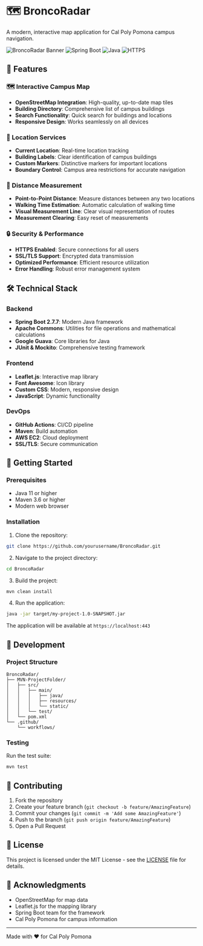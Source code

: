 # 🗺️ BroncoRadar

A modern, interactive map application for Cal Poly Pomona campus navigation.

![BroncoRadar Banner](https://img.shields.io/badge/BroncoRadar-CPP%20Map-blue)
![Spring Boot](https://img.shields.io/badge/Spring%20Boot-2.7.7-brightgreen)
![Java](https://img.shields.io/badge/Java-11-orange)
![HTTPS](https://img.shields.io/badge/HTTPS-Enabled-green)

## 🌟 Features

### 🗺️ Interactive Campus Map
- **OpenStreetMap Integration**: High-quality, up-to-date map tiles
- **Building Directory**: Comprehensive list of campus buildings
- **Search Functionality**: Quick search for buildings and locations
- **Responsive Design**: Works seamlessly on all devices

### 🎯 Location Services
- **Current Location**: Real-time location tracking
- **Building Labels**: Clear identification of campus buildings
- **Custom Markers**: Distinctive markers for important locations
- **Boundary Control**: Campus area restrictions for accurate navigation

### 📏 Distance Measurement
- **Point-to-Point Distance**: Measure distances between any two locations
- **Walking Time Estimation**: Automatic calculation of walking time
- **Visual Measurement Line**: Clear visual representation of routes
- **Measurement Clearing**: Easy reset of measurements

### 🔒 Security & Performance
- **HTTPS Enabled**: Secure connections for all users
- **SSL/TLS Support**: Encrypted data transmission
- **Optimized Performance**: Efficient resource utilization
- **Error Handling**: Robust error management system

## 🛠️ Technical Stack

### Backend
- **Spring Boot 2.7.7**: Modern Java framework
- **Apache Commons**: Utilities for file operations and mathematical calculations
- **Google Guava**: Core libraries for Java
- **JUnit & Mockito**: Comprehensive testing framework

### Frontend
- **Leaflet.js**: Interactive map library
- **Font Awesome**: Icon library
- **Custom CSS**: Modern, responsive design
- **JavaScript**: Dynamic functionality

### DevOps
- **GitHub Actions**: CI/CD pipeline
- **Maven**: Build automation
- **AWS EC2**: Cloud deployment
- **SSL/TLS**: Secure communication

## 🚀 Getting Started

### Prerequisites
- Java 11 or higher
- Maven 3.6 or higher
- Modern web browser

### Installation
1. Clone the repository:
```bash
git clone https://github.com/yourusername/BroncoRadar.git
```

2. Navigate to the project directory:
```bash
cd BroncoRadar
```

3. Build the project:
```bash
mvn clean install
```

4. Run the application:
```bash
java -jar target/my-project-1.0-SNAPSHOT.jar
```

The application will be available at `https://localhost:443`

## 📝 Development

### Project Structure
```
BroncoRadar/
├── MVN-ProjectFolder/
│   ├── src/
│   │   ├── main/
│   │   │   ├── java/
│   │   │   ├── resources/
│   │   │   └── static/
│   │   └── test/
│   └── pom.xml
└── .github/
    └── workflows/
```

### Testing
Run the test suite:
```bash
mvn test
```

## 🤝 Contributing

1. Fork the repository
2. Create your feature branch (`git checkout -b feature/AmazingFeature`)
3. Commit your changes (`git commit -m 'Add some AmazingFeature'`)
4. Push to the branch (`git push origin feature/AmazingFeature`)
5. Open a Pull Request

## 📄 License

This project is licensed under the MIT License - see the [LICENSE](LICENSE) file for details.

## 🙏 Acknowledgments

- OpenStreetMap for map data
- Leaflet.js for the mapping library
- Spring Boot team for the framework
- Cal Poly Pomona for campus information

---

Made with ❤️ for Cal Poly Pomona 